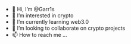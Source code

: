 - 👋 Hi, I’m @Garr1s
- 👀 I’m interested in crypto
- 🌱 I’m currently learning web3.0
- 💞️ I’m looking to collaborate on crypto projects
- 📫 How to reach me ...

<!---
Garr1s/Garr1s is a ✨ special ✨ repository because its `README.md` (this file) appears on your GitHub profile.
You can click the Preview link to take a look at your changes.
--->
